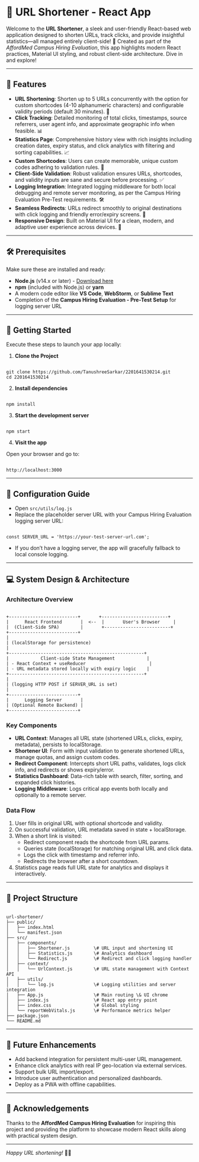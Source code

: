 # 🎉 URL Shortener - React App

Welcome to the **URL Shortener**, a sleek and user-friendly React-based web application designed to shorten URLs, track clicks, and provide insightful statistics—all managed entirely client-side! 🚀 Created as part of the *AffordMed Campus Hiring Evaluation*, this app highlights modern React practices, Material UI styling, and robust client-side architecture. Dive in and explore!

---

## 🌟 Features

- **URL Shortening**: Shorten up to 5 URLs concurrently with the option for custom shortcodes (4-10 alphanumeric characters) and configurable validity periods (default 30 minutes). 🔗
- **Click Tracking**: Detailed monitoring of total clicks, timestamps, source referrers, user agent info, and approximate geographic info when feasible. 📊
- **Statistics Page**: Comprehensive history view with rich insights including creation dates, expiry status, and click analytics with filtering and sorting capabilities. 📈
- **Custom Shortcodes**: Users can create memorable, unique custom codes adhering to validation rules. 🎨
- **Client-Side Validation**: Robust validation ensures URLs, shortcodes, and validity inputs are sane and secure before processing. ✅
- **Logging Integration**: Integrated logging middleware for both local debugging and remote server monitoring, as per the Campus Hiring Evaluation Pre-Test requirements. 🛠️
- **Seamless Redirects**: URLs redirect smoothly to original destinations with click logging and friendly error/expiry screens. 🔄
- **Responsive Design**: Built on Material UI for a clean, modern, and adaptive user experience across devices. 🎨

---

## 🛠️ Prerequisites

Make sure these are installed and ready:

- **Node.js** (v14.x or later) - [Download here](https://nodejs.org/)
- **npm** (included with Node.js) or **yarn**
- A modern code editor like **VS Code**, **WebStorm**, or **Sublime Text**
- Completion of the **Campus Hiring Evaluation - Pre-Test Setup** for logging server URL

---

## 🚀 Getting Started

Execute these steps to launch your app locally:

1. **Clone the Project**

```

git clone https://github.com/TanushreeSarkar/2201641530214.git
cd 2201641530214

```

2. **Install dependencies**

```

npm install

```

3. **Start the development server**

```

npm start

```

4. **Visit the app**

Open your browser and go to:

```

http://localhost:3000

```

---

## 🔧 Configuration Guide

- Open `src/utils/log.js`
- Replace the placeholder server URL with your Campus Hiring Evaluation logging server URL:
  
```

const SERVER_URL = 'https://your-test-server-url.com';

```

- If you don’t have a logging server, the app will gracefully fallback to local console logging.

---

## 💻 System Design & Architecture

### Architecture Overview

```

+--------------------------+       +-------------------------+
|      React Frontend       |  <--  |       User's Browser     |
|  (Client-Side SPA)        |       +-------------------------+
+--------------------------+
|
| (localStorage for persistence)
|
+---------------------------------------------------+
|            Client-side State Management            |
| - React Context + useReducer                        |
| - URL metadata stored locally with expiry logic    |
+---------------------------------------------------+
|
| (logging HTTP POST if SERVER_URL is set)
|
+--------------------------+
|      Logging Server       |
| (Optional Remote Backend) |
+--------------------------+

```

### Key Components

- **URL Context**: Manages all URL state (shortened URLs, clicks, expiry, metadata), persists to localStorage.
- **Shortener UI**: Form with input validation to generate shortened URLs, manage quotas, and assign custom codes.
- **Redirect Component**: Intercepts short URL paths, validates, logs click info, and redirects or shows expiry/error.
- **Statistics Dashboard**: Data-rich table with search, filter, sorting, and expanded click histories.
- **Logging Middleware**: Logs critical app events both locally and optionally to a remote server.

### Data Flow

1. User fills in original URL with optional shortcode and validity.
2. On successful validation, URL metadata saved in state + localStorage.
3. When a short link is visited:
   - Redirect component reads the shortcode from URL params.
   - Queries state (localStorage) for matching original URL and click data.
   - Logs the click with timestamp and referrer info.
   - Redirects the browser after a short countdown.
4. Statistics page reads full URL state for analytics and displays it interactively.

---

## 📁 Project Structure

```

url-shortener/
├── public/
│   ├── index.html
│   └── manifest.json
├── src/
│   ├── components/
│   │   ├── Shortener.js         \# URL input and shortening UI
│   │   ├── Statistics.js        \# Analytics dashboard
│   │   └── Redirect.js          \# Redirect and click logging handler
│   ├── context/
│   │   └── UrlContext.js        \# URL state management with Context API
│   ├── utils/
│   │   └── log.js               \# Logging utilities and server integration
│   ├── App.js                   \# Main routing \& UI chrome
│   ├── index.js                 \# React app entry point
│   ├── index.css                \# Global styling
│   └── reportWebVitals.js       \# Performance metrics helper
├── package.json
└── README.md

```

---

## 🎯 Future Enhancements

- Add backend integration for persistent multi-user URL management.
- Enhance click analytics with real IP geo-location via external services.
- Support bulk URL import/export.
- Introduce user authentication and personalized dashboards.
- Deploy as a PWA with offline capabilities.

---

## 🙏 Acknowledgements

Thanks to the **AffordMed Campus Hiring Evaluation** for inspiring this project and providing the platform to showcase modern React skills along with practical system design.

---

*Happy URL shortening!* 🎉🚀
